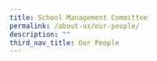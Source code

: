```yaml
---
title: School Management Committee
permalink: /about-us/our-people/
description: ""
third_nav_title: Our People
---
```

